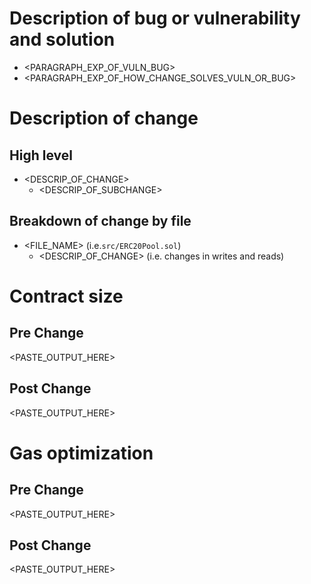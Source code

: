 
<!---
Add the `Scope: Edits /src` and `Status: Needs Auditor Approval`
CHANGES IN SCOPE /SRC DIR:
- resizing / retyping variables for gas optimization
- moving variables in methods
- altering decorators of methods (i.e. view -> internal/external)
- signif restructuring should be avoided, but if necessary moving of functions accross files
- altering logic
If the above applies to this PR put the label 

Add the `Scope: Edits /src` and `Status: Needs Auditor Approval`
CHANGES IN SCOPE /SRC DIR:
- renaming (not retyping or resizing) of variables & methods
- reordering and moving of functions in files
- lite moving of functions accross files
- comments

CHANGES IN SCOPE NOT /SRC DIR:
- moving variables in methods
- altering decorators of methods (i.e. view -> internal/external)
- signif restructuring should be avoided, but if necessary moving of functions accross files
- altering logic
- renaming of variables & methods
- reordering and moving of functions in files
- lite moving of functions accross files
- comments
-->

# Description of bug or vulnerability and solution
* <PARAGRAPH_EXP_OF_VULN_BUG>
* <PARAGRAPH_EXP_OF_HOW_CHANGE_SOLVES_VULN_OR_BUG>

# Description of change
## High level
* <DESCRIP_OF_CHANGE>
  * <DESCRIP_OF_SUBCHANGE>

## Breakdown of change by file
* <FILE_NAME> (i.e.`src/ERC20Pool.sol`)
  * <DESCRIP_OF_CHANGE> (i.e. changes in writes and reads)

# Contract size
## Pre Change
<PASTE_OUTPUT_HERE>
## Post Change
<PASTE_OUTPUT_HERE>

# Gas optimization
## Pre Change
<PASTE_OUTPUT_HERE>
## Post Change
<PASTE_OUTPUT_HERE>

